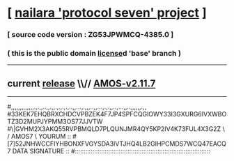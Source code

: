 
# [ [nailara 'protocol seven' project](http://nailara.network/) ]

### [ source code version : ZG53JPWMCQ-4385.0 ]

### ( this is the public domain [license](../license)d 'base' branch )
---
## current [release](https://github.com/nailara-technologies/protocol-7/releases) \\\\// [AMOS-v2.11.7](https://github.com/nailara-technologies/protocol-7/releases/tag/AMOS-v2.11.7)
---

#,,,,,,,,,,,,,.,.,,..,,.,,.,.,.,.,..,,...,.,,,..,,...,.,.,,..,...,,..,,,,,,.,,
#33KEK7EHQBRXCHDCVPBZEK4F7JP4SPFCQGIOWY33I3GXURG6IVXWBOTZ3D2MUPJYPMM3OS77JJVTW
#\\\|GVHM2X3AKQ55RVPBMQLD7PLQUNJMR4QY5KP2IV4K73FUL4X3G2Z \ / AMOS7 \ YOURUM ::
#\[7]52JNHWCCFIYHBONXFVGYSDA3IVTJHQ4LB2GIHPCMDS7WCQ47EACQ 7  DATA SIGNATURE ::
#:::::::::::::::::::::::::::::::::::::::::::::::::::::::::::::::::::::::::::::

